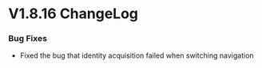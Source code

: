 # V1.8.16 ChangeLog

### Bug Fixes
* Fixed the bug that identity acquisition failed when switching navigation
